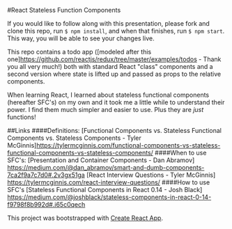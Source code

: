 #React Stateless Function Components

If you would like to follow along with this presentation, please fork and clone this repo, run `$ npm install`, and when that finishes, run `$ npm start`.  This way, you will be able to see your changes live.

This repo contains a todo app ([modeled after this one]https://github.com/reactjs/redux/tree/master/examples/todos - Thank you all very much!) both with standard React "class" components and a second version where state is lifted up and passed as props to the relative components.  

When learning React, I learned about stateless functional components (hereafter SFC's) on my own and it took me a little while to understand their power.  I find them much simpler and easier to use.  Plus they are _just_ functions!

##Links
####Definitions:
[Functional Components vs. Stateless Functional Components vs. Stateless Components - Tyler McGinnis]https://tylermcginnis.com/functional-components-vs-stateless-functional-components-vs-stateless-components/
####When to use SFC's:
[Presentation and Container Components - Dan Abramov] https://medium.com/@dan_abramov/smart-and-dumb-components-7ca2f9a7c7d0#.2v3gx51ga
[React Interview Questions - Tyler McGinnis] https://tylermcginnis.com/react-interview-questions/
####How to use SFC's
[Stateless Functional Components in React 0.14 - Josh Black] https://medium.com/@joshblack/stateless-components-in-react-0-14-f9798f8b992d#.i65c0qech

This project was bootstrapped with [Create React App](https://github.com/facebookincubator/create-react-app).
